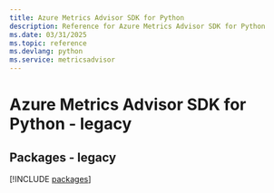 ```yaml
---
title: Azure Metrics Advisor SDK for Python
description: Reference for Azure Metrics Advisor SDK for Python
ms.date: 03/31/2025
ms.topic: reference
ms.devlang: python
ms.service: metricsadvisor
---
```

# Azure Metrics Advisor SDK for Python - legacy
## Packages - legacy
[!INCLUDE [packages](metrics-advisor-index.md)]